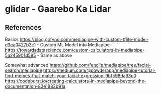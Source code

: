 # glidar - Gaarebo Ka Lidar

## References

Basics
https://blog.gofynd.com/mediapipe-with-custom-tflite-model-d3ea0427b3c1 - Custom ML Model into Mediapipe
https://towardsdatascience.com/custom-calculators-in-mediapipe-5a245901d595 - Same as above

Somewhat advanced
https://github.com/fenollp/mediapipe/tree/facial-search/mediapipe
https://medium.com/@powderapp/mediapipe-tutorial-find-memes-that-match-your-facial-expression-9bf598da98c0
https://codeburst.io/creating-calculators-in-mediapipe-beyond-the-documentation-83e1883b91a

